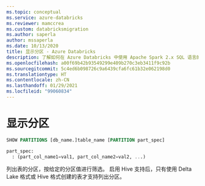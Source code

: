 ```yaml
---
ms.topic: conceptual
ms.service: azure-databricks
ms.reviewer: mamccrea
ms.custom: databricksmigration
ms.author: saperla
author: mssaperla
ms.date: 10/13/2020
title: 显示分区 - Azure Databricks
description: 了解如何在 Azure Databricks 中使用 Apache Spark 2.x SQL 语言的 SHOW PARTITIONS 语法。
ms.openlocfilehash: a00f69b42b93549299e409b270c3eb3411f9c92b
ms.sourcegitcommit: 5c4ed6b098726c9a6439cfa6fc61b32e062198d0
ms.translationtype: HT
ms.contentlocale: zh-CN
ms.lasthandoff: 01/29/2021
ms.locfileid: "99060834"
---
```

# <a name="show-partitions"></a>显示分区

```sql
SHOW PARTITIONS [db_name.]table_name [PARTITION part_spec]

part_spec:
  : (part_col_name1=val1, part_col_name2=val2, ...)
```

列出表的分区，按给定的分区值进行筛选。 启用 Hive 支持后，只有使用 Delta Lake 格式或 Hive 格式创建的表才支持列出分区。